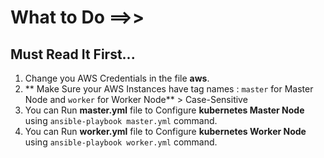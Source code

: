 # What to Do ==>>
## Must Read It First...

1. Change you AWS Credentials in the file **aws**.
2. ** Make Sure your AWS Instances have tag names : `master` for Master Node and `worker` for Worker Node** > Case-Sensitive
3. You can Run **master.yml** file to Configure **kubernetes Master Node** using `ansible-playbook master.yml` command.
4. You can Run **worker.yml** file to Configure **kubernetes Worker Node** using `ansible-playbook worker.yml` command.
